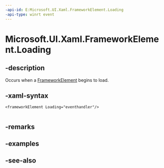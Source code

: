 ```yaml
---
-api-id: E:Microsoft.UI.Xaml.FrameworkElement.Loading
-api-type: winrt event
---
```


<!-- Event syntax
public event Windows.Foundation.TypedEventHandler Loading<Windows.UI.Xaml.FrameworkElement,  object>
-->

# Microsoft.UI.Xaml.FrameworkElement.Loading

## -description
Occurs when a [FrameworkElement](frameworkelement.md) begins to load.

## -xaml-syntax
```xaml
<frameworkElement Loading="eventhandler"/>
 
```


## -remarks

## -examples

## -see-also
